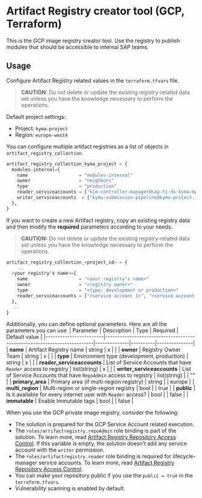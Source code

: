 # Artifact Registry creator tool (GCP, Terraform)

This is the GCP image registry creator tool. Use the registry to publish modules that should be accessible to internal SAP teams.

## Usage

Configure Artifact Registry related values in the `terraform.tfvars` file.

> **CAUTION:** Do not delete or update the existing registry-related data set unless you have the knowledge necessary to perform the operations.

Default project settings:

- Project: `kyma-project`
- Region: `europe-west4`

You can configure multiple artifact registries as a list of objects in `artifact_registry_collection`.

```terraform
artifact_registry_collection_kyma_project = {
  modules-internal={
    name                   = "modules-internal"
    owner                  = "neighbors"
    type                   = "production"
    reader_serviceaccounts = ["klm-controller-manager@sap-ti-dx-kyma-mps-dev.iam.gserviceaccount.com", "klm-controller-manager@sap-ti-dx-kyma-mps-stage.iam.gserviceaccount.com", "klm-controller-manager@sap-ti-dx-kyma-mps-prod.iam.gserviceaccount.com"]
    writer_serviceaccounts  = ["kyma-submission-pipeline@kyma-project.iam.gserviceaccount.com"]
  },
}
```

If you want to create a new Artifact registry, copy an existing registry data and then modify the **required** parameters according to your needs.

> **CAUTION:** Do not delete or update the existing registry-related data set unless you have the knowledge necessary to perform the operations.

```terraform
artifact_registry_collection_<project_id> = {
    ...
  <your registry's name>={
    name                   = "<your registry's name>"
    owner                  = "<registry owner>"
    type                   = "<type: development or production>"
    reader_serviceaccounts = ["<service account 1>", "<service account 2>"]
  },
  ...
}
```

Additionally, you can define optional parameters. Here are all the parameters you can use:
| Parameter | Description | Type | Required | Default value |
|------------------------|-------------------------------------------------------------------------|--------------|----------|---------------|
| **name** | Artifact Registry name | string | x | |
| **owner** | Registry Owner Team | string | x | |
| **type** | Environment type (development, production) | string | x | |
| **reader_serviceaccounts** | List of Service Accounts that have `Reader` access to registry | list(string) | x | |
| **writer_serviceaccounts** | List of Service Accounts that have `RepoAdmin` access to registry | list(string) | | "" |
| **primary_area** | Primary area (if multi-region registry) | string | | europe |
| **multi_region** | Multi-region or single-region registry | bool | | true |
| **public** | Is it available for every internet user with `Reader` access? | bool | | false |
| **immutable** | Enable Immutable tags | bool | | false |

When you use the GCP private image registry, consider the following:

- The solution is prepared for the GCP Service Account related execution.
- The `roles/artifactregistry.repoAdmin` role binding is part of the solution. To learn more, read [Artifact Registry Repository Access Control](https://cloud.google.com/artifact-registry/docs/access-control). If this variable is empty, the solution doesn't add any service account with the `writer` permission.
- The `roles/artifactregistry.reader` role binding is required for lifecycle-manager service accounts. To learn more, read [Artifact Registry Repository Access Control](https://cloud.google.com/artifact-registry/docs/access-control).
- You can make your repository public if you use the `public = true` in the `terraform.tfvars`.
- Vulnerability scanning is enabled by default.
